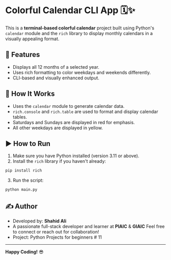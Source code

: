 # Colorful Calendar CLI App 🗓️✨

This is a **terminal-based colorful calendar** project built using Python's `calendar` module and the `rich` library to display monthly calendars in a visually appealing format.

## 📌 Features

- Displays all 12 months of a selected year.
- Uses rich formatting to color weekdays and weekends differently.
- CLI-based and visually enhanced output.

## 📂 How It Works

- Uses the `calendar` module to generate calendar data.
- `rich.console` and `rich.table` are used to format and display calendar tables.
- Saturdays and Sundays are displayed in red for emphasis.
- All other weekdays are displayed in yellow.

## ▶️ How to Run

1. Make sure you have Python installed (version 3.11 or above).
2. Install the `rich` library if you haven't already:

```bash
pip install rich
```

3. Run the script:

```bash
python main.py
```

## ✍️ Author

- Developed by: **Shahid Ali**
- A passionate full-stack developer and learner at **PIAIC** & **GIAIC**
  Feel free to connect or reach out for collaboration!
- Project: Python Projects for beginners # 11

---


**Happy Coding!** 😎
